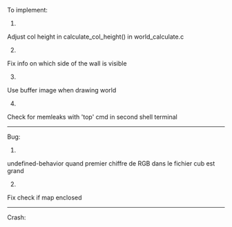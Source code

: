 To implement:

1)  
Adjust col height in calculate_col_height() in world_calculate.c

2)  
Fix info on which side of the wall is visible

3)  
Use buffer image when drawing world

4)  
Check for memleaks with 'top' cmd in second shell terminal


--------------


Bug:

1)  
undefined-behavior quand premier chiffre de RGB dans le fichier cub est grand

2)  
Fix check if map enclosed


--------------

Crash:

